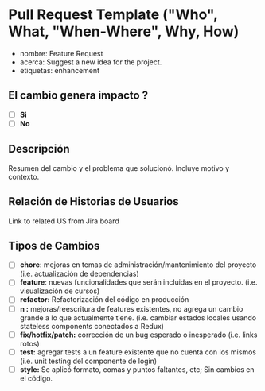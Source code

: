 # Pull Request Template ("Who", What, "When-Where", Why, How)

- nombre: Feature Request
- acerca: Suggest a new idea for the project.
- etiquetas: enhancement

## El cambio genera impacto ?

- [ ] **Si**
- [ ] **No**

## Descripción

Resumen del cambio y el problema que solucionó. Incluye motivo y contexto. 

## Relación de Historias de Usuarios

Link to related US from Jira board


## Tipos de Cambios

- [ ] **chore**: mejoras en temas de administración/mantenimiento del proyecto (i.e. actualización de dependencias)
- [ ] **feature**: nuevas funcionalidades que serán incluidas en el proyecto. (i.e. visualización de cursos)
- [ ] **refactor:** Refactorización del código en producción
- [ ] **n :** mejoras/reescritura de features existentes, no agrega un cambio grande a lo que actualmente tiene. (i.e. cambiar estados locales usando stateless components conectados a Redux)
- [ ] **fix/hotfix/patch:** corrección de un bug esperado o inesperado (i.e. links rotos)
- [ ] **test:** agregar tests a un feature existente que no cuenta con los mismos (i.e. unit testing del componente de login)
- [ ] **style:** Se aplicó formato, comas y puntos faltantes, etc; Sin cambios en el código.

